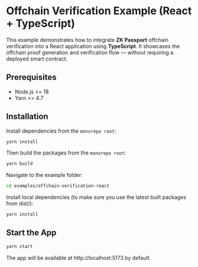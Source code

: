 # Offchain Verification Example (React + TypeScript)

This example demonstrates how to integrate **ZK Passport** offchain verification into a React application using **TypeScript**.
It showcases the offchain proof generation and verification flow — without requiring a deployed smart contract.

## Prerequisites

- Node.js >= 18
- Yarn >= 4.7

## Installation

Install dependencies from the `monorepo root`:

```bash
yarn install
```

Then build the packages from the `monorepo root`:

```bash
yarn build
```

Navigate to the example folder:

```bash
cd examples/offchain-verification-react
```

Install local dependencies (to make sure you use the latest built packages from dist/):

```bash
yarn install
```

## Start the App

```bash
yarn start
```

The app will be available at http://localhost:5173 by default.

